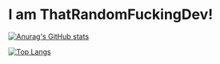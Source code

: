 # I am ThatRandomFuckingDev!

[![Anurag's GitHub stats](https://github-readme-stats.vercel.app/api?username=ThatRandomFuckingDev)](https://github.com/ThatRandomFuckingDev/github-readme-stats)

[![Top Langs](https://github-readme-stats.vercel.app/api/top-langs/?username=ThatRandomFuckingDev)](https://github.com/ThatRandomFuckingDev/github-readme-stats)
<!---
ThatRandomFuckingDev/ThatRandomFuckingDev is a ✨ special ✨ repository because its `README.md` (this file) appears on your GitHub profile.
You can click the Preview link to take a look at your changes.
--->
